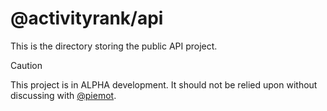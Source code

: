 # @activityrank/api

This is the directory storing the public API project.

> [!CAUTION]
> This project is in ALPHA development. It should not be relied upon without
> discussing with [@piemot](https://github.com/piemot).
